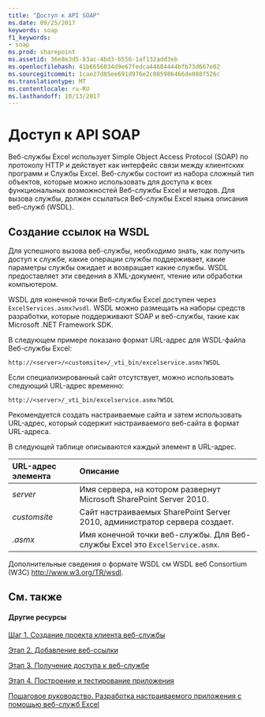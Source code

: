 ```yaml
---
title: "Доступ к API SOAP"
ms.date: 09/25/2017
keywords: soap
f1_keywords:
- soap
ms.prod: sharepoint
ms.assetid: 36e8e3d5-83ac-4bd3-b556-1af132add3eb
ms.openlocfilehash: 41b6656034d9e67fedca44684444bfb73d667e02
ms.sourcegitcommit: 1cae27d85ee691d976e2c085986466de088f526c
ms.translationtype: MT
ms.contentlocale: ru-RU
ms.lasthandoff: 10/13/2017
---
```

# <a name="accessing-the-soap-api"></a>Доступ к API SOAP

Веб-службы Excel использует Simple Object Access Protocol (SOAP) по протоколу HTTP и действует как интерфейс связи между клиентских программ и Службы Excel. Веб-службы состоит из набора сложный тип объектов, которые можно использовать для доступа к всех функциональных возможностей Веб-службы Excel и методов. Для вызова службы, должен ссылаться Веб-службы Excel языка описания веб-служб (WSDL).
  
    
    


## <a name="referencing-the-wsdl"></a>Создание ссылок на WSDL

Для успешного вызова веб-службы, необходимо знать, как получить доступ к службе, какие операции службы поддерживает, какие параметры службы ожидает и возвращает какие службы. WSDL предоставляет эти сведения в XML-документ, чтение или обработки компьютером.
  
    
    
WSDL для конечной точки Веб-службы Excel доступен через  `ExcelServices.asmx?wsdl`. WSDL можно размещать на наборы средств разработки, которые поддерживают SOAP и веб-службы, такие как Microsoft .NET Framework SDK.
  
    
    
В следующем примере показано формат URL-адрес для WSDL-файла Веб-службы Excel:
  
    
    
 `http://<server>/<customsite>/_vti_bin/excelservice.asmx?WSDL`
  
    
    
Если специализированный сайт отсутствует, можно использовать следующий URL-адрес временно:
  
    
    
 `http://<server>/_vti_bin/excelservice.asmx?WSDL`
  
    
    
Рекомендуется создать настраиваемые сайта и затем использовать URL-адрес, который содержит настраиваемого веб-сайта в формат URL-адреса.
  
    
    
В следующей таблице описываются каждый элемент в URL-адрес.
  
    
    


|**URL-адрес элемента**|**Описание**|
|:-----|:-----|
| _server_ <br/> |Имя сервера, на котором развернут Microsoft SharePoint Server 2010.  <br/> |
| _customsite_ <br/> |Сайт настраиваемых SharePoint Server 2010, администратор сервера создает.  <br/> |
| _<endpointname>.asmx_ <br/> |Имя конечной точки веб-службы. Для Веб-службы Excel это  `ExcelService.asmx`.<br/> |
   
Дополнительные сведения о формате WSDL см WSDL веб Consortium (W3C) http://www.w3.org/TR/wsdl.
  
    
    

## <a name="see-also"></a>См. также


#### <a name="other-resources"></a>Другие ресурсы


  
    
    
 [Шаг 1. Создание проекта клиента веб-службы](step-1-creating-the-web-service-client-project.md)
  
    
    
 [Этап 2. Добавление веб-ссылки](step-2-adding-a-web-reference.md)
  
    
    
 [Этап 3. Получение доступа к веб-службе](step-3-accessing-the-web-service.md)
  
    
    
 [Этап 4. Построение и тестирование приложения](step-4-building-and-testing-the-application.md)
  
    
    
 [Пошаговое руководство. Разработка настраиваемого приложения с помощью веб-служб Excel](walkthrough-developing-a-custom-application-using-excel-web-services.md)
